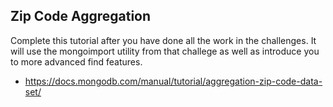 ## Zip Code Aggregation

Complete this tutorial after you have done all the work in the challenges.  It will use the mongoimport utility from that challege as well as introduce you to more advanced find features.

* https://docs.mongodb.com/manual/tutorial/aggregation-zip-code-data-set/
